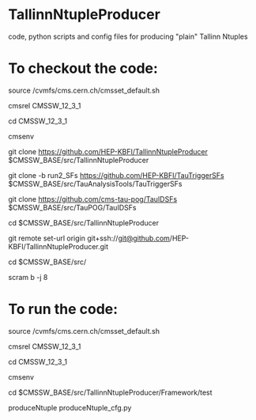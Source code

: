 # TallinnNtupleProducer
code, python scripts and config files for producing "plain" Tallinn Ntuples

# To checkout the code:
source /cvmfs/cms.cern.ch/cmsset_default.sh

cmsrel CMSSW_12_3_1

cd CMSSW_12_3_1

cmsenv

git clone             https://github.com/HEP-KBFI/TallinnNtupleProducer $CMSSW_BASE/src/TallinnNtupleProducer

git clone -b run2_SFs https://github.com/HEP-KBFI/TauTriggerSFs         $CMSSW_BASE/src/TauAnalysisTools/TauTriggerSFs

git clone             https://github.com/cms-tau-pog/TauIDSFs           $CMSSW_BASE/src/TauPOG/TauIDSFs

cd $CMSSW_BASE/src/TallinnNtupleProducer

git remote set-url origin git+ssh://git@github.com/HEP-KBFI/TallinnNtupleProducer.git

cd $CMSSW_BASE/src/

scram b -j 8

# To run the code:
source /cvmfs/cms.cern.ch/cmsset_default.sh

cmsrel CMSSW_12_3_1

cd CMSSW_12_3_1

cmsenv

cd $CMSSW_BASE/src/TallinnNtupleProducer/Framework/test

produceNtuple produceNtuple_cfg.py

